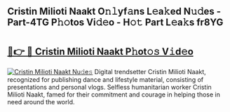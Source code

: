 ## Cristin Milioti Naakt O𝚗𝚕yf𝚊ns L𝚎a𝚔ed N𝚞𝚍es - Part-4TG P𝚑𝚘tos Vi𝚍𝚎o - H𝚘𝚝 Part L𝚎a𝚔s fr8YG

# <h2><a href="http://kfbb5v9.oniu.top/?m=Cristin+Milioti+Naakt">🔗👉 🔴 Cristin Milioti Naakt P𝚑ot𝚘𝚜 V𝚒d𝚎o</a></h2>

[![Cristin Milioti Naakt Nu𝚍e𝚜](https://i.imgur.com/0qMVB7G.gif)](http://kfbb5v9.oniu.top/?m=Cristin+Milioti+Naakt)
Digital trendsetter Cristin Milioti Naakt, recognized for publishing dance and lifestyle material, consisting of presentations and personal vlogs. Selfless humanitarian worker Cristin Milioti Naakt, famed for their commitment and courage in helping those in need around the world.  
